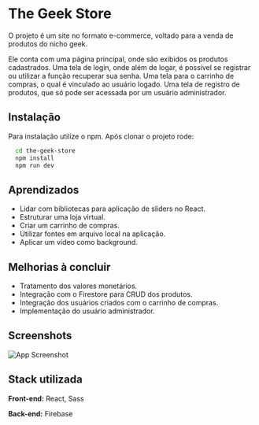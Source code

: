 
# The Geek Store

O projeto é um site no formato e-commerce, voltado para a venda de produtos do nicho geek.

Ele conta com uma página principal, onde são exibidos os produtos cadastrados. Uma tela de login, onde além de logar, é possível se registrar ou utilizar a função recuperar sua senha. Uma tela para o carrinho de compras, o qual é vinculado ao usuário logado. Uma tela de registro de produtos, que só pode ser acessada por um usuário administrador.

## Instalação

Para instalação utilize o npm. Após clonar o projeto rode:

```bash
  cd the-geek-store
  npm install
  npm run dev
```

## Aprendizados

* Lidar com bibliotecas para aplicação de sliders no React.
* Estruturar uma loja virtual.
* Criar um carrinho de compras.
* Utilizar fontes em arquivo local na aplicação.
* Aplicar um vídeo como background.

## Melhorias à concluir

* Tratamento dos valores monetários.
* Integração com o Firestore para CRUD dos produtos.
* Integração dos usuários criados com o carrinho de compras.
* Implementação do usuário administrador.
## Screenshots

![App Screenshot](https://imgbox.com/pv1Rhttv)


## Stack utilizada

**Front-end:** React, Sass

**Back-end:** Firebase

